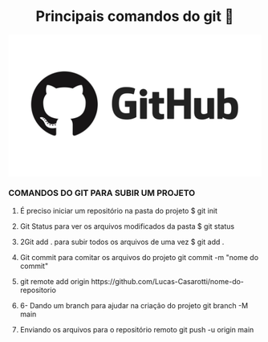 
<h1 align="center">Principais comandos do git 📄 </h1>
<img src="https://github.com/Lucas-Casarotti/comandos-git/blob/main/github.jpg" min-width="500" max-width="960" width="960" align="center">

<h3>COMANDOS DO GIT PARA SUBIR UM PROJETO</h3>

<ol>
  <li><p>É preciso iniciar um repositório na pasta do projeto $ git init</p></li>
  <li><p>Git Status para ver os arquivos modificados da pasta $ git status</p></li>
  <li><p>2Git add . para subir todos os arquivos de uma vez
$ git add .</p></li>
  <li><p>Git commit para comitar os arquivos do projeto
git commit -m "nome do commit"</p></li>
  <li><p>git remote add origin https://github.com/Lucas-Casarotti/nome-do-repositorio</p></li>
  <li><p>6- Dando um branch para ajudar na criação do projeto
git branch -M main</p></li>
   <li><p>Enviando os arquivos para o repositório remoto
     git push -u origin main</p></li>
</ol>
